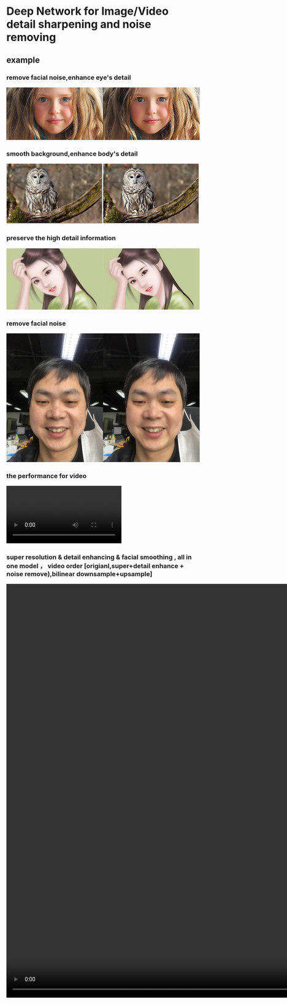 # Deep Network for Image/Video detail sharpening and noise removing
## example
### remove facial noise,enhance eye's detail
![](./docs/enhance_1%20(2).jpg)
### smooth background,enhance body's detail
![](./docs/enhance_1%20(1).jpg)
### preserve the high detail information
![](./docs/enhance_1%20(3).jpg)
### remove facial noise
![](./docs/enhance_1%20(4).jpg)
### the performance for video
<!-- ![](./docs/1586347400466825-converted.mp4) -->
<video src="./docs/1586347400466825-converted.mp4"  controls preload></video>
### super resolution & detail enhancing & facial smoothing , all in one model ， video order [origianl,super+detail enhance + noise remove),bilinear downsample+upsample]
<video src="./docs/1586347390584509_convert.m4v" width="960" height="1080" controls preload></video>


